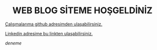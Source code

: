 <!doctype html>
<html lang="en">
  <head>
    <meta charset="utf-8">
    <meta name="viewport" content="width=device-width, initial-scale=1">
  </head>
  <body>


<center><h1>WEB BLOG SİTEME HOŞGELDİNİZ</h1></center>

 <a href='https://github.com/ozgurgungor1?tab=repositories'> Çalışmalarıma github adresimden ulaşabilirsiniz. </a>

<a href='https://www.linkedin.com/in/%C3%B6zg%C3%BCr-g%C3%BCng%C3%B6r/'>Linkedin adresime bu linkten ulaşabilirsiniz. </a> 


<i class="bi bi-arrow-right">deneme</i>



    
  </body>
</html>



